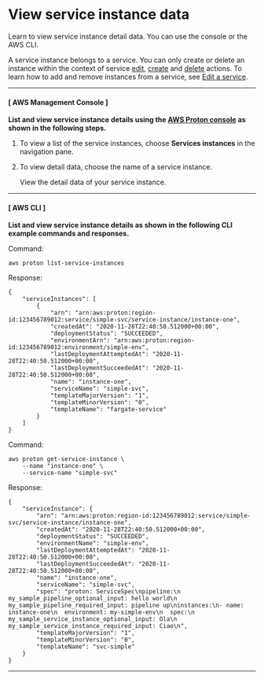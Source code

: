 # View service instance data<a name="ag-svc-instance-view"></a>

Learn to view service instance detail data\. You can use the console or the AWS CLI\.

A service instance belongs to a service\. You can only create or delete an instance within the context of service [edit](ug-svc-update.md), [create](ug-svc-create.md) and [delete](ug-svc-delete.md) actions\. To learn how to add and remove instances from a service, see [Edit a service](ug-svc-update.md)\.

------
#### [ AWS Management Console ]

**List and view service instance details using the [AWS Proton console](https://console.aws.amazon.com/proton/) as shown in the following steps\.**

1. To view a list of the service instances, choose **Services instances** in the navigation pane\.

1. To view detail data, choose the name of a service instance\.

   View the detail data of your service instance\.

------
#### [ AWS CLI ]

**List and view service instance details as shown in the following CLI example commands and responses\.**

Command:

```
aws proton list-service-instances
```

Response:

```
{
    "serviceInstances": [
        {
            "arn": "arn:aws:proton:region-id:123456789012:service/simple-svc/service-instance/instance-one",
            "createdAt": "2020-11-28T22:40:50.512000+00:00",
            "deploymentStatus": "SUCCEEDED",
            "environmentArn": "arn:aws:proton:region-id:123456789012:environment/simple-env",
            "lastDeploymentAttemptedAt": "2020-11-28T22:40:50.512000+00:00",
            "lastDeploymentSucceededAt": "2020-11-28T22:40:50.512000+00:00",
            "name": "instance-one",
            "serviceName": "simple-svc",
            "templateMajorVersion": "1",
            "templateMinorVersion": "0",
            "templateName": "fargate-service"
        }
    ]
}
```

Command:

```
aws proton get-service-instance \
    --name "instance-one" \
    --service-name "simple-svc"
```

Response:

```
{
    "serviceInstance": {
        "arn": "arn:aws:proton:region-id:123456789012:service/simple-svc/service-instance/instance-one",
        "createdAt": "2020-11-28T22:40:50.512000+00:00",
        "deploymentStatus": "SUCCEEDED",
        "environmentName": "simple-env",
        "lastDeploymentAttemptedAt": "2020-11-28T22:40:50.512000+00:00",
        "lastDeploymentSucceededAt": "2020-11-28T22:40:50.512000+00:00",
        "name": "instance-one",
        "serviceName": "simple-svc",
        "spec": "proton: ServiceSpec\npipeline:\n  my_sample_pipeline_optional_input: hello world\n  my_sample_pipeline_required_input: pipeline up\ninstances:\n- name: instance-one\n  environment: my-simple-env\n  spec:\n    my_sample_service_instance_optional_input: Ola\n    my_sample_service_instance_required_input: Ciao\n",
        "templateMajorVersion": "1",
        "templateMinorVersion": "0",
        "templateName": "svc-simple"
    }
}
```

------